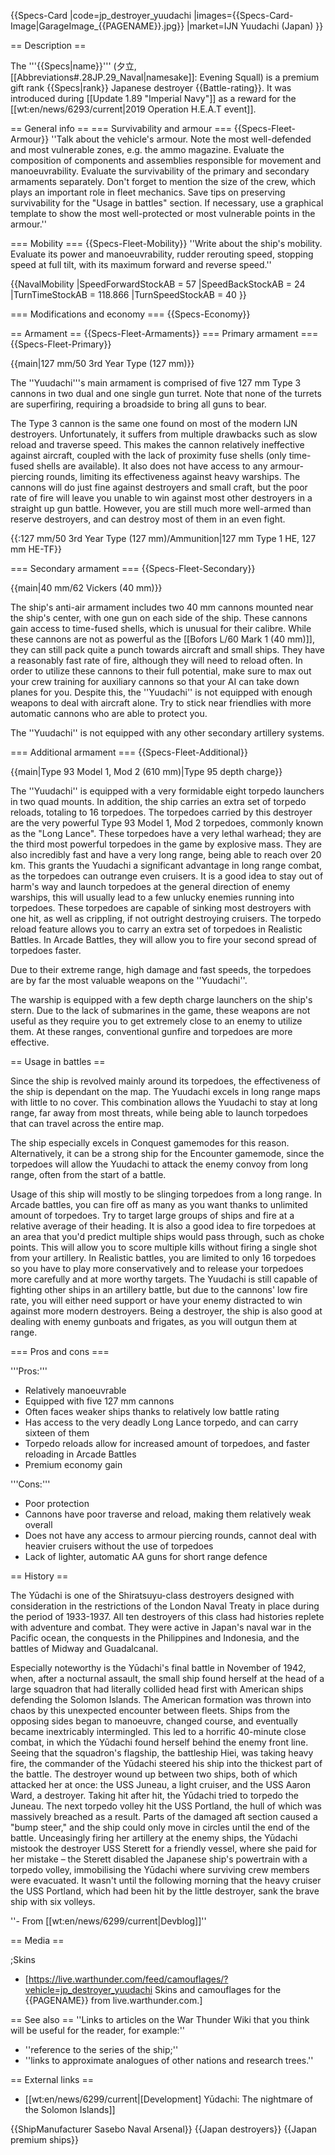 {{Specs-Card
|code=jp_destroyer_yuudachi
|images={{Specs-Card-Image|GarageImage_{{PAGENAME}}.jpg}}
|market=IJN Yuudachi (Japan)
}}

== Description ==
<!-- ''In the first part of the description, cover the history of the ship's creation and military application. In the second part, tell the reader about using this ship in the game. Add a screenshot: if a beginner player has a hard time remembering vehicles by name, a picture will help them identify the ship in question.'' -->
The '''{{Specs|name}}''' (夕立, [[Abbreviations#.28JP.29_Naval|namesake]]: Evening Squall) is a premium gift rank {{Specs|rank}} Japanese destroyer {{Battle-rating}}. It was introduced during [[Update 1.89 "Imperial Navy"]] as a reward for the [[wt:en/news/6293/current|2019 Operation H.E.A.T event]].

== General info ==
=== Survivability and armour ===
{{Specs-Fleet-Armour}}
''Talk about the vehicle's armour. Note the most well-defended and most vulnerable zones, e.g. the ammo magazine. Evaluate the composition of components and assemblies responsible for movement and manoeuvrability. Evaluate the survivability of the primary and secondary armaments separately. Don't forget to mention the size of the crew, which plays an important role in fleet mechanics. Save tips on preserving survivability for the "Usage in battles" section. If necessary, use a graphical template to show the most well-protected or most vulnerable points in the armour.''

=== Mobility ===
{{Specs-Fleet-Mobility}}
''Write about the ship's mobility. Evaluate its power and manoeuvrability, rudder rerouting speed, stopping speed at full tilt, with its maximum forward and reverse speed.''

{{NavalMobility
|SpeedForwardStockAB = 57
|SpeedBackStockAB = 24
|TurnTimeStockAB = 118.866
|TurnSpeedStockAB = 40
}}

=== Modifications and economy ===
{{Specs-Economy}}

== Armament ==
{{Specs-Fleet-Armaments}}
=== Primary armament ===
{{Specs-Fleet-Primary}}
<!-- ''Provide information about the characteristics of the primary armament. Evaluate their efficacy in battle based on their reload speed, ballistics and the capacity of their shells. Add a link to the main article about the weapon: <code><nowiki>{{main|Weapon name (calibre)}}</nowiki></code>. Broadly describe the ammunition available for the primary armament, and provide recommendations on how to use it and which ammunition to choose.'' -->
{{main|127 mm/50 3rd Year Type (127 mm)}}

The ''Yuudachi''<nowiki />'s main armament is comprised of five 127 mm Type 3 cannons in two dual and one single gun turret. Note that none of the turrets are superfiring, requiring a broadside to bring all guns to bear.

The Type 3 cannon is the same one found on most of the modern IJN destroyers. Unfortunately, it suffers from multiple drawbacks such as slow reload and traverse speed. This makes the cannon relatively ineffective against aircraft, coupled with the lack of proximity fuse shells (only time-fused shells are available). It also does not have access to any armour-piercing rounds, limiting its effectiveness against heavy warships. The cannons will do just fine against destroyers and small craft, but the poor rate of fire will leave you unable to win against most other destroyers in a straight up gun battle. However, you are still much more well-armed than reserve destroyers, and can destroy most of them in an even fight.

{{:127 mm/50 3rd Year Type (127 mm)/Ammunition|127 mm Type 1 HE, 127 mm HE-TF}}

=== Secondary armament ===
{{Specs-Fleet-Secondary}}
<!-- ''Some ships are fitted with weapons of various calibres. Secondary armaments are defined as weapons chosen with the control <code>Select secondary weapon</code>. Evaluate the secondary armaments and give advice on how to use them. Describe the ammunition available for the secondary armament. Provide recommendations on how to use them and which ammunition to choose. Remember that any anti-air armament, even heavy calibre weapons, belong in the next section. If there is no secondary armament, remove this section.'' -->
{{main|40 mm/62 Vickers (40 mm)}}

The ship's anti-air armament includes two 40 mm cannons mounted near the ship's center, with one gun on each side of the ship. These cannons gain access to time-fused shells, which is unusual for their calibre. While these cannons are not as powerful as the [[Bofors L/60 Mark 1 (40 mm)]], they can still pack quite a punch towards aircraft and small ships. They have a reasonably fast rate of fire, although they will need to reload often. In order to utilize these cannons to their full potential, make sure to max out your crew training for auxiliary cannons so that your AI can take down planes for you. Despite this, the ''Yuudachi'' is not equipped with enough weapons to deal with aircraft alone. Try to stick near friendlies with more automatic cannons who are able to protect you.

The ''Yuudachi'' is not equipped with any other secondary artillery systems.

=== Additional armament ===
{{Specs-Fleet-Additional}}
<!-- ''Describe the available additional armaments of the ship: depth charges, mines, torpedoes. Talk about their positions, available ammunition and launch features such as dead zones of torpedoes. If there is no additional armament, remove this section.'' -->
{{main|Type 93 Model 1, Mod 2 (610 mm)|Type 95 depth charge}}

The ''Yuudachi'' is equipped with a very formidable eight torpedo launchers in two quad mounts. In addition, the ship carries an extra set of torpedo reloads, totaling to 16 torpedoes. The torpedoes carried by this destroyer are the very powerful Type 93 Model 1, Mod 2 torpedoes, commonly known as the "Long Lance". These torpedoes have a very lethal warhead; they are the third most powerful torpedoes in the game by explosive mass. They are also incredibly fast and have a very long range, being able to reach over 20 km. This grants the Yuudachi a significant advantage in long range combat, as the torpedoes can outrange even cruisers. It is a good idea to stay out of harm's way and launch torpedoes at the general direction of enemy warships, this will usually lead to a few unlucky enemies running into torpedoes. These torpedoes are capable of sinking most destroyers with one hit, as well as crippling, if not outright destroying cruisers. The torpedo reload feature allows you to carry an extra set of torpedoes in Realistic Battles. In Arcade Battles, they will allow you to fire your second spread of torpedoes faster.

Due to their extreme range, high damage and fast speeds, the torpedoes are by far the most valuable weapons on the ''Yuudachi''.

The warship is equipped with a few depth charge launchers on the ship's stern. Due to the lack of submarines in the game, these weapons are not useful as they require you to get extremely close to an enemy to utilize them. At these ranges, conventional gunfire and torpedoes are more effective.

== Usage in battles ==
<!-- ''Describe the technique of using this ship, the characteristics of her use in a team and tips on strategy. Abstain from writing an entire guide – don't try to provide a single point of view, but give the reader food for thought. Talk about the most dangerous opponents for this vehicle and provide recommendations on fighting them. If necessary, note the specifics of playing with this vehicle in various modes (AB, RB, SB).'' -->

Since the ship is revolved mainly around its torpedoes, the effectiveness of the ship is dependant on the map. The Yuudachi excels in long range maps with little to no cover. This combination allows the Yuudachi to stay at long range, far away from most threats, while being able to launch torpedoes that can travel across the entire map.

The ship especially excels in Conquest gamemodes for this reason. Alternatively, it can be a strong ship for the Encounter gamemode, since the torpedoes will allow the Yuudachi to attack the enemy convoy from long range, often from the start of a battle.

Usage of this ship will mostly to be slinging torpedoes from a long range. In Arcade battles, you can fire off as many as you want thanks to unlimited amount of torpedoes. Try to target large groups of ships and fire at a relative average of their heading. It is also a good idea to fire torpedoes at an area that you'd predict multiple ships would pass through, such as choke points. This will allow you to score multiple kills without firing a single shot from your artillery. In Realistic battles, you are limited to only 16 torpedoes so you have to play more conservatively and to release your torpedoes more carefully and at more worthy targets. The Yuudachi is still capable of fighting other ships in an artillery battle, but due to the cannons' low fire rate, you will either need support or have your enemy distracted to win against more modern destroyers. Being a destroyer, the ship is also good at dealing with enemy gunboats and frigates, as you will outgun them at range.

=== Pros and cons ===
<!-- ''Summarise and briefly evaluate the vehicle in terms of its characteristics and combat effectiveness. Mark its pros and cons in the bulleted list. Try not to use more than 6 points for each of the characteristics. Avoid using categorical definitions such as "bad", "good" and the like - use substitutions with softer forms such as "inadequate" and "effective".'' -->

'''Pros:'''

* Relatively manoeuvrable
* Equipped with five 127 mm cannons
* Often faces weaker ships thanks to relatively low battle rating
* Has access to the very deadly Long Lance torpedo, and can carry sixteen of them
* Torpedo reloads allow for increased amount of torpedoes, and faster reloading in Arcade Battles
* Premium economy gain

'''Cons:'''

* Poor protection
* Cannons have poor traverse and reload, making them relatively weak overall
* Does not have any access to armour piercing rounds, cannot deal with heavier cruisers without the use of torpedoes
* Lack of lighter, automatic AA guns for short range defence

== History ==
<!-- ''Describe the history of the creation and combat usage of the ship in more detail than in the introduction. If the historical reference turns out to be too long, take it to a separate article, taking a link to the article about the ship and adding a block "/History" (example: <nowiki>https://wiki.warthunder.com/(Ship-name)/History</nowiki>) and add a link to it here using the <code>main</code> template. Be sure to reference text and sources by using <code><nowiki><ref></ref></nowiki></code>, as well as adding them at the end of the article with <code><nowiki><references /></nowiki></code>. This section may also include the ship's dev blog entry (if applicable) and the in-game encyclopedia description (under <code><nowiki>=== In-game description ===</nowiki></code>, also if applicable).'' -->

The Yūdachi is one of the Shiratsuyu-class destroyers designed with consideration in the restrictions of the London Naval Treaty in place during the period of 1933-1937. All ten destroyers of this class had histories replete with adventure and combat. They were active in Japan's naval war in the Pacific ocean, the conquests in the Philippines and Indonesia, and the battles of Midway and Guadalcanal.

Especially noteworthy is the Yūdachi's final battle in November of 1942, when, after a nocturnal assault, the small ship found herself at the head of a large squadron that had literally collided head first with American ships defending the Solomon Islands. The American formation was thrown into chaos by this unexpected encounter between fleets. Ships from the opposing sides began to manoeuvre, changed course, and eventually became inextricably intermingled. This led to a horrific 40-minute close combat, in which the Yūdachi found herself behind the enemy front line. Seeing that the squadron's flagship, the battleship Hiei, was taking heavy fire, the commander of the Yūdachi steered his ship into the thickest part of the battle. The destroyer wound up between two ships, both of which attacked her at once: the USS Juneau, a light cruiser, and the USS Aaron Ward, a destroyer. Taking hit after hit, the Yūdachi tried to torpedo the Juneau. The next torpedo volley hit the USS Portland, the hull of which was massively breached as a result. Parts of the damaged aft section caused a "bump steer," and the ship could only move in circles until the end of the battle. Unceasingly firing her artillery at the enemy ships, the Yūdachi mistook the destroyer USS Sterett for a friendly vessel, where she paid for her mistake – the Sterett disabled the Japanese ship's powertrain with a torpedo volley, immobilising the Yūdachi where surviving crew members were evacuated. It wasn't until the following morning that the heavy cruiser the USS Portland, which had been hit by the little destroyer, sank the brave ship with six volleys.

''- From [[wt:en/news/6299/current|Devblog]]''

== Media ==
<!-- ''Excellent additions to the article would be video guides, screenshots from the game, and photos.'' -->

;Skins
* [https://live.warthunder.com/feed/camouflages/?vehicle=jp_destroyer_yuudachi Skins and camouflages for the {{PAGENAME}} from live.warthunder.com.]

== See also ==
''Links to articles on the War Thunder Wiki that you think will be useful for the reader, for example:''
* ''reference to the series of the ship;''
* ''links to approximate analogues of other nations and research trees.''

== External links ==
<!-- ''Paste links to sources and external resources, such as:''
* ''topic on the official game forum;''
* ''other literature.'' -->

* [[wt:en/news/6299/current|[Development] Yūdachi: The nightmare of the Solomon Islands]]

{{ShipManufacturer Sasebo Naval Arsenal}}
{{Japan destroyers}}
{{Japan premium ships}}